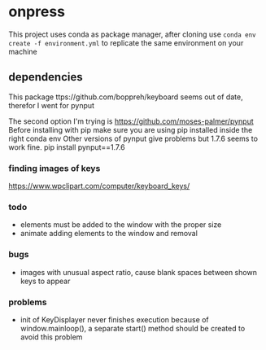 # onpress

This project uses conda as package manager, after cloning use
`conda env create -f environment.yml`
to replicate the same environment on your machine

## dependencies

This package ttps://github.com/boppreh/keyboard seems out of date, therefor I went for pynput

The second option I'm trying is https://github.com/moses-palmer/pynput
Before installing with pip make sure you are using pip installed inside the right conda env
Other versions of pynput give problems but 1.7.6 seems to work fine.
    pip install pynput==1.7.6

### finding images of keys
https://www.wpclipart.com/computer/keyboard_keys/

### todo
- elements must be added to the window with the proper size
- animate adding elements to the window and removal

### bugs
- images with unusual aspect ratio, cause blank spaces between shown keys to appear

### problems
- init of KeyDisplayer never finishes execution because of window.mainloop(), a separate start() method should be
created to avoid this problem